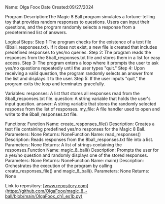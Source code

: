 Name: Olga Foox
Date Created:09/27/2024

Program Description:The Magic 8 Ball program simulates a fortune-telling toy that provides random responses to questions. Users can input their questions, and the program randomly selects a response from a predetermined list of answers. 

Logical Steps:
Step 1:The program checks for the existence of a text file (8ball_responses.txt). If it does not exist, a new file is created that includes predefined responses to yes/no queries.
Step 2: The program reads the responses from the 8ball_responses.txt file and stores them in a list for easy access.
Step 3: The program enters a loop where it prompts the user to ask yes/no questions repeatedly until the user types "quit."
Step 4: Upon receiving a valid question, the program randomly selects an answer from the list and displays it to the user.
Step 5: If the user inputs "quit," the program exits the loop and terminates gracefully.

Variables:
responses: A list that stores all responses read from the 8ball_responses.txt file.
question: A string variable that holds the user's input question.
answer: A string variable that stores the randomly selected response from the list of responses.
my_file: A file handler used to open and write to the 8ball_responses.txt file.


Functions:
Function Name: create_responses_file()
Description: Creates a text file containing predefined yes/no responses for the Magic 8 Ball.
Parameters: None
Returns: NoneFunction Name: read_responses()
Description: Reads responses from the 8ball_responses.txt file into a list.
Parameters: None
Returns: A list of strings containing the responses.Function Name: magic_8_ball()
Description: Prompts the user for a yes/no question and randomly displays one of the stored responses.
Parameters: None
Returns: NoneFunction Name: main()
Description: Orchestrates the execution of the program by calling create_responses_file() and magic_8_ball().
Parameters: None
Returns: None

Link to repository: [www.repository.com](https://github.com/OlgaFoox/magic_8_-ball/blob/main/OlgaFoox_ch1_ex1b.py)

